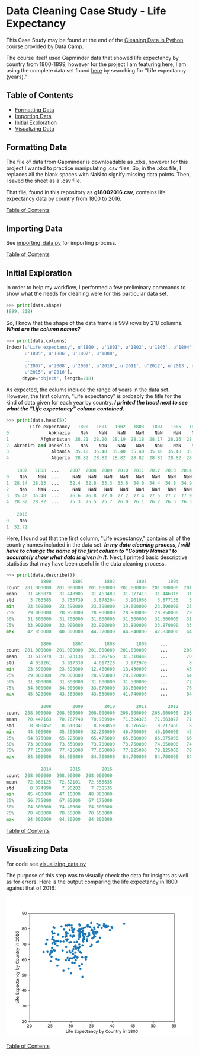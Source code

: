 # Data Cleaning Case Study - Life Expectancy

This Case Study may be found at the end of the [Cleaning Data in Python](https://www.datacamp.com/courses/cleaning-data-in-python) course provided by Data Camp.

The course itself used Gapminder data that showed life expectancy by country from 1800-1899, however for the project I am featuring here, I am using the complete data set found [here](https://www.gapminder.org/data/) by searching for "Life expectancy (years)."

## Table of Contents

* [Formatting Data](#formatting-data)
* [Importing Data](#importing-data)
* [Initial Exploration](#initial-exploration)
* [Visualizing Data](#visualizing-data)

## Formatting Data

The file of data from Gapminder is downloadable as .xlxs, however for this project I wanted to practice manipulating .csv files. So, in the .xlxs file, I replaces all the blank spaces with NaN to signify missing data points. Then, I saved the sheet as a .csv file. 

That file, found in this repository as **g18002016.csv**, contains life expectancy data by country from 1800 to 2016.

[Table of Contents](#table-of-contents)

## Importing Data

See [importing_data.py](https://github.com/noahwill/datascience/blob/master/CleaningCaseStudy/importing_data.py) for importing process. 

[Table of Contents](#table-of-contents)

## Initial Exploration 

In order to help my workflow, I performed a few preliminary commands to show what the needs for cleaning were for this particular data set. 

```python
>>> print(data.shape)
(999, 218)
```

So, I know that the shape of the data frame is 999 rows by 218 columns. **_What are the column names?_**

```python 
>>> print(data.columns)
Index([u'Life expectancy', u'1800', u'1801', u'1802', u'1803', u'1804',
       u'1805', u'1806', u'1807', u'1808',
       ...
       u'2007', u'2008', u'2009', u'2010', u'2011', u'2012', u'2013', u'2014',
       u'2015', u'2016'],
      dtype='object', length=218)
```

As expected, the colums include the range of years in the data set. However, the first column, "Life expectancy" is probably the title for the kind of data given for each year by country. **_I printed the head next to see what the "Life expectancy" column contained._**

```python
>>> print(data.head(5))
         Life expectancy   1800   1801   1802   1803   1804   1805   1806  \
0               Abkhazia    NaN    NaN    NaN    NaN    NaN    NaN    NaN   
1            Afghanistan  28.21  28.20  28.19  28.18  28.17  28.16  28.15   
2  Akrotiri and Dhekelia    NaN    NaN    NaN    NaN    NaN    NaN    NaN   
3                Albania  35.40  35.40  35.40  35.40  35.40  35.40  35.40   
4                Algeria  28.82  28.82  28.82  28.82  28.82  28.82  28.82   

    1807   1808  ...    2007  2008  2009  2010  2011  2012  2013  2014  2015  \
0    NaN    NaN  ...     NaN   NaN   NaN   NaN   NaN   NaN   NaN   NaN   NaN   
1  28.14  28.13  ...    52.4  52.8  53.3  53.6  54.0  54.4  54.8  54.9  53.8   
2    NaN    NaN  ...     NaN   NaN   NaN   NaN   NaN   NaN   NaN   NaN   NaN   
3  35.40  35.40  ...    76.6  76.8  77.0  77.2  77.4  77.5  77.7  77.9  78.0   
4  28.82  28.82  ...    75.3  75.5  75.7  76.0  76.1  76.2  76.3  76.3  76.4   

    2016  
0    NaN  
1  52.72  
```

Here, I found out that the first column, "Life expectancy," contains all of the country names included in the data set. **_In my data cleaning process, I will have to change the name of the first column to "Country Names" to accurately show what data is given in it._** Next, I printed basic descriptive statistics that may have been useful in the data cleaning process. 

```python
>>> print(data.describe())
             1800        1801        1802        1803        1804        1805  \
count  201.000000  201.000000  201.000000  201.000000  201.000000  201.000000   
mean    31.486020   31.448905   31.463483   31.377413   31.446318   31.562537   
std      3.763585    3.755739    3.878204    3.901966    3.877156    3.947957   
min     23.390000   23.390000   23.390000   19.600000   23.390000   23.390000   
25%     29.000000   28.950000   28.900000   28.900000   28.950000   29.000000   
50%     31.800000   31.700000   31.600000   31.500000   31.600000   31.700000   
75%     33.900000   33.900000   33.900000   33.800000   33.870000   33.900000   
max     42.850000   40.300000   44.370000   44.840000   42.830000   44.270000   

             1806        1807        1808        1809     ...            2007  \
count  201.000000  201.000000  201.000000  201.000000     ...      208.000000   
mean    31.615970   31.573134   31.376766   31.310448     ...       70.139712   
std      4.039261    3.917339    4.017228    3.972970     ...        8.953255   
min     23.390000   23.390000   12.480000   13.430000     ...       43.300000   
25%     29.000000   29.000000   28.950000   28.820000     ...       64.825000   
50%     31.800000   31.800000   31.600000   31.500000     ...       72.750000   
75%     34.000000   34.000000   33.870000   33.800000     ...       76.925000   
max     45.820000   43.560000   43.550000   41.740000     ...       84.500000   

             2008        2009        2010        2011        2012        2013  \
count  208.000000  208.000000  208.000000  208.000000  208.000000  208.000000   
mean    70.447163   70.767740   70.969904   71.324375   71.663077   71.916106   
std      8.800452    8.610341    8.898859    8.376540    8.217466    8.120852   
min     44.500000   45.500000   32.200000   46.700000   46.100000   45.600000   
25%     64.875000   65.225000   65.475000   65.600000   66.075000   66.475000   
50%     73.000000   73.350000   73.700000   73.750000   74.050000   74.150000   
75%     77.150000   77.425000   77.650000   77.825000   78.125000   78.300000   
max     84.600000   84.600000   84.700000   84.700000   84.700000   84.800000   

             2014       2015        2016  
count  208.000000  208.00000  208.000000  
mean    72.088125   72.32101   72.556635  
std      8.074990    7.90202    7.738535  
min     45.400000   47.10000   48.860000  
25%     66.775000   67.05000   67.175000  
50%     74.300000   74.40000   74.500000  
75%     78.400000   78.50000   78.650000  
max     84.800000   84.80000   84.800000
```
[Table of Contents](#table-of-contents)

## Visualizing Data

For code see [visualizing_data.py](https://github.com/noahwill/datascience/blob/master/CleaningCaseStudy/visualizing_data.py)

The purpose of this step was to visually check the data for insights as well as for errors. Here is the output comparing the life expectancy in 1800 against that of 2016:

![alt text](https://github.com/noahwill/datascience/blob/master/CleaningCaseStudy/images/Figure_1.png)

[Table of Contents](#table-of-contents)


